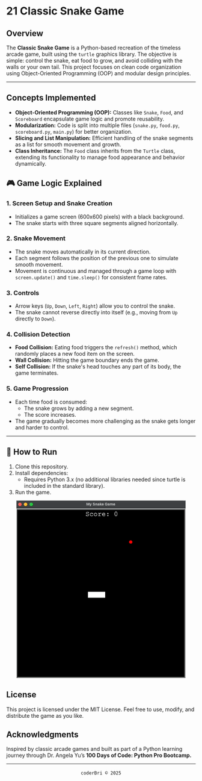 # 21 Classic Snake Game

## Overview
The **Classic Snake Game** is a Python-based recreation of the timeless arcade game, built using the `turtle` graphics library. The objective is simple: control the snake, eat food to grow, and avoid colliding with the walls or your own tail. This project focuses on clean code organization using Object-Oriented Programming (OOP) and modular design principles.

---

## Concepts Implemented
- **Object-Oriented Programming (OOP):** Classes like `Snake`, `Food`, and `Scoreboard` encapsulate game logic and promote reusability.
- **Modularization:** Code is split into multiple files (`snake.py`, `food.py`, `scoreboard.py`, `main.py`) for better organization.
- **Slicing and List Manipulation:** Efficient handling of the snake segments as a list for smooth movement and growth.
- **Class Inheritance:** The `Food` class inherits from the `Turtle` class, extending its functionality to manage food appearance and behavior dynamically.


## 🎮 Game Logic Explained

### 1. **Screen Setup and Snake Creation**
- Initializes a game screen (600x600 pixels) with a black background.
- The snake starts with three square segments aligned horizontally.
  
### 2. **Snake Movement**
- The snake moves automatically in its current direction.
- Each segment follows the position of the previous one to simulate smooth movement.
- Movement is continuous and managed through a game loop with `screen.update()` and `time.sleep()` for consistent frame rates.

### 3. **Controls**
- Arrow keys (`Up`, `Down`, `Left`, `Right`) allow you to control the snake.
- The snake cannot reverse directly into itself (e.g., moving from `Up` directly to `Down`).

### 4. **Collision Detection**
- **Food Collision:** Eating food triggers the `refresh()` method, which randomly places a new food item on the screen.
- **Wall Collision:** Hitting the game boundary ends the game.
- **Self Collision:** If the snake's head touches any part of its body, the game terminates.

### 5. **Game Progression**
- Each time food is consumed:
  - The snake grows by adding a new segment.
  - The score increases.
- The game gradually becomes more challenging as the snake gets longer and harder to control.

---

## 🔧 How to Run
1. Clone this repository.
2. Install dependencies:
    - Requires Python 3.x (no additional libraries needed since turtle is included in the standard library).
3. Run the game.

<div align="center">
<img src="./imgs/Snake_Game-Demo.gif"
    alt="Snake Game - Demo"
    width="450px" height="auto">
</div>

## License

This project is licensed under the MIT License. Feel free to use, modify, and distribute the game as you like.

## Acknowledgments

Inspired by classic arcade games and built as part of a Python learning journey through Dr. Angela Yu’s **100 Days of Code: Python Pro Bootcamp.**


---
<section align="center">
  <code>coderBri © 2025</code>
</section>
